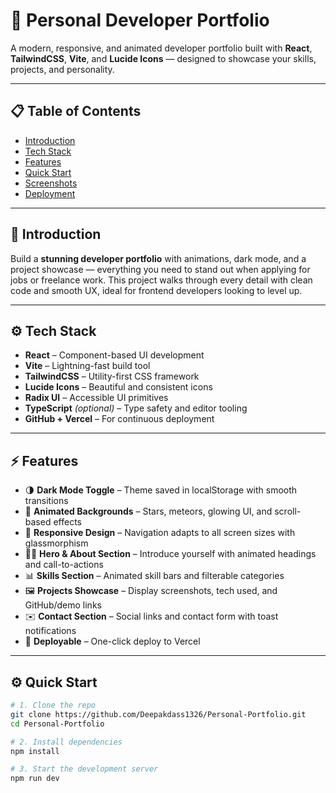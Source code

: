 # 🚀 Personal Developer Portfolio

A modern, responsive, and animated developer portfolio built with **React**, **TailwindCSS**, **Vite**, and **Lucide Icons** — designed to showcase your skills, projects, and personality.

---

## 📋 Table of Contents

- [Introduction](#-introduction)
- [Tech Stack](#-tech-stack)
- [Features](#-features)
- [Quick Start](#-quick-start)
- [Screenshots](#-screenshots)
- [Deployment](#-deployment)

---

## 🚀 Introduction

Build a **stunning developer portfolio** with animations, dark mode, and a project showcase — everything you need to stand out when applying for jobs or freelance work. This project walks through every detail with clean code and smooth UX, ideal for frontend developers looking to level up.

---

## ⚙️ Tech Stack

- **React** – Component-based UI development  
- **Vite** – Lightning-fast build tool  
- **TailwindCSS** – Utility-first CSS framework  
- **Lucide Icons** – Beautiful and consistent icons  
- **Radix UI** – Accessible UI primitives  
- **TypeScript** *(optional)* – Type safety and editor tooling  
- **GitHub + Vercel** – For continuous deployment

---

## ⚡️ Features

- 🌗 **Dark Mode Toggle** – Theme saved in localStorage with smooth transitions  
- 🌌 **Animated Backgrounds** – Stars, meteors, glowing UI, and scroll-based effects  
- 📱 **Responsive Design** – Navigation adapts to all screen sizes with glassmorphism  
- 👨‍💻 **Hero & About Section** – Introduce yourself with animated headings and call-to-actions  
- 📊 **Skills Section** – Animated skill bars and filterable categories  
- 🖼️ **Projects Showcase** – Display screenshots, tech used, and GitHub/demo links  
- ✉️ **Contact Section** – Social links and contact form with toast notifications  
- 🚀 **Deployable** – One-click deploy to Vercel

---

## ⚙️ Quick Start

```bash
# 1. Clone the repo
git clone https://github.com/Deepakdass1326/Personal-Portfolio.git
cd Personal-Portfolio

# 2. Install dependencies
npm install

# 3. Start the development server
npm run dev
